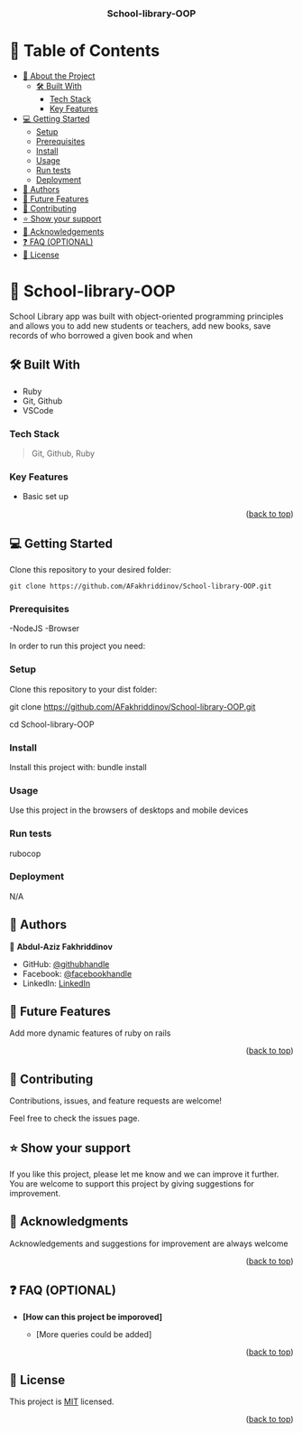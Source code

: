 <a name="readme-top"></a>

<div align="center">

  <h3><b>School-library-OOP</b></h3>

</div>

# 📗 Table of Contents

- [📖 About the Project](#about-project)
  - [🛠 Built With](#built-with)
    - [Tech Stack](#tech-stack)
    - [Key Features](#key-features)
- [💻 Getting Started](#getting-started)
  - [Setup](#setup)
  - [Prerequisites](#prerequisites)
  - [Install](#install)
  - [Usage](#usage)
  - [Run tests](#run-tests)
  - [Deployment](#deployment)
- [👥 Authors](#authors)
- [🔭 Future Features](#future-features)
- [🤝 Contributing](#contributing)
- [⭐️ Show your support](#support)
- [🙏 Acknowledgements](#acknowledgements)
- [❓ FAQ (OPTIONAL)](#faq)
- [📝 License](#license)

<!-- PROJECT DESCRIPTION -->

# 📖 School-library-OOP <a name="about-project"></a>

School Library app was built with object-oriented programming principles and allows you to add new students or teachers, add new books, save records of who borrowed a given book and when

## 🛠 Built With <a name="built-with"></a>

- Ruby
- Git, Github
- VSCode

### Tech Stack <a name="tech-stack"></a>

> Git,
> Github,
> Ruby

### Key Features <a name="key-features"></a>

- Basic set up

<p align="right">(<a href="#readme-top">back to top</a>)</p>


## 💻 Getting Started <a name="getting-started"></a>

Clone this repository to your desired folder:

```
git clone https://github.com/AFakhriddinov/School-library-OOP.git
```

### Prerequisites

-NodeJS
-Browser

In order to run this project you need:

### Setup

Clone this repository to your dist folder:

git clone https://github.com/AFakhriddinov/School-library-OOP.git

cd School-library-OOP

### Install

Install this project with:
bundle install

### Usage

Use this project in the browsers of desktops and mobile devices

### Run tests

rubocop

### Deployment

N/A

## 👥 Authors <a name="authors"></a>

👤 **Abdul-Aziz Fakhriddinov**

- GitHub: [@githubhandle](https://github.com/AFakhriddinov)
- Facebook: [@facebookhandle](https://www.facebook.com/abdulaziz.faxriddinov)
- LinkedIn: [LinkedIn](https://www.linkedin.com/in/afakhriddinov/)



## 🔭 Future Features <a name="future-features"></a>

Add more dynamic features of ruby on rails

<p align="right">(<a href="#readme-top">back to top</a>)</p>

## 🤝 Contributing <a name="contributing"></a>

Contributions, issues, and feature requests are welcome!

Feel free to check the issues page.

## ⭐️ Show your support <a name="support"></a>

If you like this project, please let me know and we can improve it further. You are welcome to support this project by giving suggestions for improvement.

## 🙏 Acknowledgments <a name="acknowledgements"></a>

Acknowledgements and suggestions for improvement are always welcome

<p align="right">(<a href="#readme-top">back to top</a>)</p>

## ❓ FAQ (OPTIONAL) <a name="faq"></a>

- **[How can this project be imporoved]**

  - [More queries could be added]

<p align="right">(<a href="#readme-top">back to top</a>)</p>

## 📝 License <a name="license"></a>

This project is [MIT](https://github.com/AFakhriddinov/School-library-OOP/blob/dev/LICENSE) licensed.

<p align="right">(<a href="#readme-top">back to top</a>)</p>

